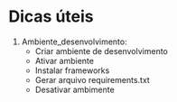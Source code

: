 # Dicas úteis

1. Ambiente_desenvolvimento:
   * Criar ambiente de desenvolvimento
   * Ativar ambiente
   * Instalar frameworks
   * Gerar arquivo requirements.txt
   * Desativar ambimente
   
